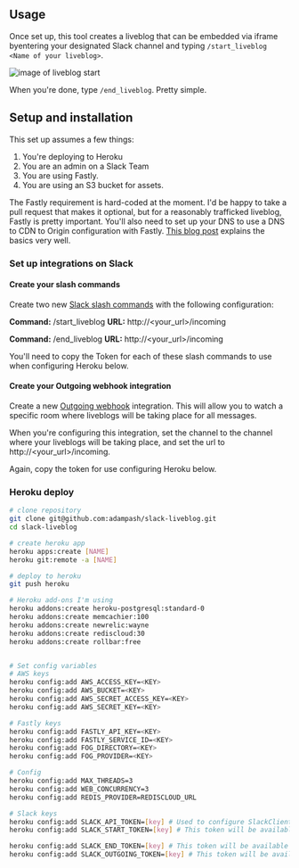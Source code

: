 ## Usage

Once set up, this tool creates a liveblog that can be embedded via iframe byentering your designated Slack channel and typing `/start_liveblog <Name of your liveblog>`.

![image of liveblog start](http://files.adampash.com/s/Slack_1BF3A67D.png)

When you're done, type `/end_liveblog`. Pretty simple.

## Setup and installation

This set up assumes a few things:

1. You're deploying to Heroku
1. You are an admin on a Slack Team
1. You are using Fastly.
1. You are using an S3 bucket for assets.

The Fastly requirement is hard-coded at the moment. I'd be happy to take a pull request that makes it optional, but for a reasonably trafficked liveblog, Fastly is pretty important. You'll also need to set up your DNS to use a DNS to CDN to Origin configuration with Fastly. [This blog post](https://robots.thoughtbot.com/dns-cdn-origin) explains the basics very well.

### Set up integrations on Slack

#### Create your slash commands

Create two new [Slack slash commands](https://slack.com/services/new/slash-commands) with the following configuration:

**Command:** /start_liveblog
**URL:** http://<your_url>/incoming

**Command:** /end_liveblog
**URL:** http://<your_url>/incoming

You'll need to copy the Token for each of these slash commands to use when configuring Heroku below.

#### Create your Outgoing webhook integration

Create a new [Outgoing webhook](https://slack.com/services/new/outgoing-webhook) integration. This will allow you to watch a specific room where liveblogs will be taking place for all messages.

When you're configuring this integration, set the channel to the channel where your liveblogs will be taking place, and set the url to http://<your_url>/incoming.

Again, copy the token for use configuring Heroku below.

### Heroku deploy

```bash
# clone repository
git clone git@github.com:adampash/slack-liveblog.git
cd slack-liveblog

# create heroku app
heroku apps:create [NAME]
heroku git:remote -a [NAME]

# deploy to heroku
git push heroku

# Heroku add-ons I'm using
heroku addons:create heroku-postgresql:standard-0
heroku addons:create memcachier:100
heroku addons:create newrelic:wayne
heroku addons:create rediscloud:30
heroku addons:create rollbar:free


# Set config variables
# AWS keys
heroku config:add AWS_ACCESS_KEY=<KEY>
heroku config:add AWS_BUCKET=<KEY>
heroku config:add AWS_SECRET_ACCESS_KEY=<KEY>
heroku config:add AWS_SECRET_KEY=<KEY>

# Fastly keys
heroku config:add FASTLY_API_KEY=<KEY>
heroku config:add FASTLY_SERVICE_ID=<KEY>
heroku config:add FOG_DIRECTORY=<KEY>
heroku config:add FOG_PROVIDER=<KEY>

# Config
heroku config:add MAX_THREADS=3
heroku config:add WEB_CONCURRENCY=3
heroku config:add REDIS_PROVIDER=REDISCLOUD_URL

# Slack keys
heroku config:add SLACK_API_TOKEN=[key] # Used to configure SlackClient; go to https://api.slack.com/web to get this token
heroku config:add SLACK_START_TOKEN=[key] # This token will be available when you set up your /start_liveblog slash command

heroku config:add SLACK_END_TOKEN=[key] # This token will be available when you set up your /end_liveblog slash command
heroku config:add SLACK_OUTGOING_TOKEN=[key] # This token will be available when you set up your Outgoing webhooks integration
```
